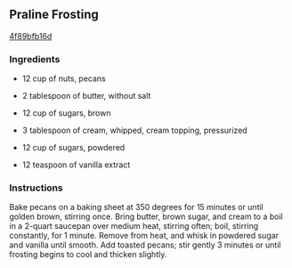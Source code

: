 ## Praline Frosting

[4f89bfb16d](http://www.food.com/recipe/praline-frosting-270666)

### Ingredients

 - 12 cup of nuts, pecans

 - 2 tablespoon of butter, without salt

 - 12 cup of sugars, brown

 - 3 tablespoon of cream, whipped, cream topping, pressurized

 - 12 cup of sugars, powdered

 - 12 teaspoon of vanilla extract

### Instructions

Bake pecans on a baking sheet at 350 degrees for 15 minutes or until golden brown, stirring once. Bring butter, brown sugar, and cream to a boil in a 2-quart saucepan over medium heat, stirring often; boil, stirring constantly, for 1 minute. Remove from heat, and whisk in powdered sugar and vanilla until smooth. Add toasted pecans; stir gently 3 minutes or until frosting begins to cool and thicken slightly.